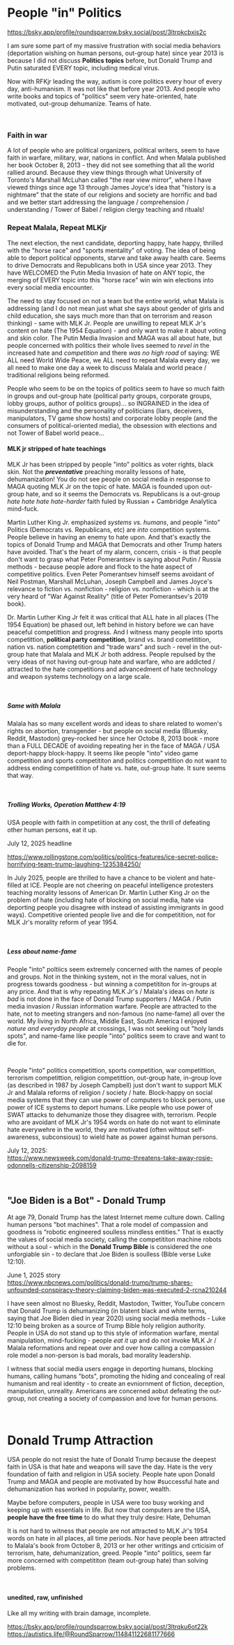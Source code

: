 # People "in" Politics

https://bsky.app/profile/roundsparrow.bsky.social/post/3ltrpkcbxis2c

I am sure some part of my massive frustration with social media behaviors (deportation wishing on human persons, out-group hate) since year 2013 is because I did not discuss **Politics topics** before, but Donald Trump and Putin saturated EVERY topic, including medical virus.

Now with RFKjr leading the way, autism is core politics every hour of every day, anti-humanism. It was not like that before year 2013. And people who write books and topics of "politics" seem very hate-oriented, hate motivated, out-group dehumanize. Teams of hate.

&nbsp;

### Faith in war

A lot of people who are political organizers, political writers, seem to have faith in warfare, military, war, nations in conflict. And when Malala published her book October 8, 2013 - they did not see something that all the world rallied around. Because they view things through what University of Toronto's Marshall McLuhan called "the rear view mirror", where I have viewed things since age 13 through James Joyce's idea that "history is a nightmare" that the state of our religions and society are horrific and bad and we better start addressing the language / comprehension / understanding / Tower of Babel / religion clergy teaching and rituals!

### Repeat Malala, Repeat MLKjr

The next election, the next candidate, deporting happy, hate happy, thrilled with the "horse race" and "sports mentality" of voting. The idea of being able to deport political opponents, starve and take away health care. Seems to drive Democrats and Republicans both in USA since year 2013. They have WELCOMED the Putin Media Invasion of hate on ANY topic, the merging of EVERY topic into this "horse race" win win win elections into every social media encounter. 

The need to stay focused on not a team but the entire world, what Malala is addressing (and I do not mean just what she says about gender of girls and child education, she says much more than that on terrorism and reason thinking) - same with MLK Jr. People are unwilling to repeat MLK Jr's content on hate (The 1954 Equation) - and only want to make it about voting and skin color. The Putin Media Invasion and MAGA was all about hate, but people concerned with politics their whole lives seemed to *revel in* the increased hate and *competition* and there *was no high road* of saying: WE ALL need World Wide Peace, we ALL need to repeat Malala every day, we all need to make one day a week to discuss Malala and world peace / traditional religions being reformed.

People who seem to be on the topics of politics seem to have so much faith in groups and out-group hate (political party groups, corporate groups, lobby groups, author of politics groups)... so INGRAINED in the idea of misunderstanding and the personality of politicians (liars, deceivers, manipulators, TV game show hosts) and corporate lobby people (and the consumers of political-oriented media), the obsession with elections and not Tower of Babel world peace...

#### MLK jr stripped of hate teachings

MLK Jr has been stripped by people "into" politics as voter rights, black skin. Not the ***preventative*** preaching morality lessons of hate, dehumanization! You do not see people on social media in response to MAGA quoting MLK Jr on the topic of hate. MAGA is founded upon out-group hate, and so it seems the Democrats vs. Republicans is a out-group *hate hate hate hate-harder* faith fuled by Russian + Cambridge Analytica mind-fuck.

Martin Luther King Jr. emphasized *systems vs. humans*, and people "into" Politics (Democrats vs. Republicans, etc) are *into* competition systems. People believe in having an enemy to hate upon. And that's exactly the topics of Donald Trump and MAGA that Democrats and other Trump haters have avoided. That's the heart of my alarm, concern, crisis - is that people don't want to grasp what Peter Pomerantsev is saying about Putin / Russia methods - because people adore and flock to the hate aspect of competitive politics. Even Peter Pomerantsev himself seems avoidant of Neil Postman, Marshall McLuhan, Joseph Campbell and James Joyce's relevance to fiction vs. nonfiction - religion vs. nonfiction - which is at the very heard of "War Against Reality" (title of Peter Pomerantsev's 2019 book). 

Dr. Martin Luther King Jr felt it was critical that ALL hate in all places (The 1954 Equation) be phased out, left behind in history before we can have peaceful competittion and progress. And I witness many people into sports competittion, **political party competition**, brand vs. brand cometitition, nation vs. nation comptetition and "trade wars" and such - revel in the out-group hate that Malala and MLK Jr both address. People repulsed by the very ideas of not having out-group hate and warfare, who are addicted / attracted to the hate competitions and advancedment of hate technology and weapon systems technology on a large scale.

&nbsp;

##### Same with Malala

Malala has so many excellent words and ideas to share related to women's rights on abortion, transgender - but people on social media (Bluesky, Reddit, Mastodon) grey-rocked her since her Octobe 8, 2013 book - more than a FULL DECADE of avoiding repeating her in the face of MAGA / USA deport-happy block-happy. It seems like people "into" video game competition and sports competititon and politics compettition do not want to address ending competitition of hate vs. hate, out-group hate. It sure seems that way.

&nbsp;

##### Trolling Works, Operation Matthew 4:19

USA people with faith in competiition at any cost, the thrill of defeating other human persons, eat it up.

July 12, 2025 headline

https://www.rollingstone.com/politics/politics-features/ice-secret-police-horrifying-team-trump-laughing-1235384250/

In July 2025, people are thrilled to have a chance to be violent and hate-filled at ICE. People are not cheering on peaceful intelligence protesters teaching morality lessons of American Dr. Martin Luther King Jr on the problem of hate (including hate of blocking on social media, hate via deporting people you disagree with instead of assisting immigrants in good ways). Competitive oriented people live and die for competitition, not for MLK Jr's morality reform of year 1954.

&nbsp;

##### Less about name-fame

People "into" poltiics seem extremely concerned with the names of people and groups. Not in the thinking system, not in the moral values, not in progress towards goodness - but winning a competititon for in-groups at any price. And that is why repeating MLK Jr's / Malala's ideas on *hate is bad* is not done in the face of Donald Trump supporters / MAGA / Putin media invasion / Russian information warfare. People are attracted to the hate, not to meeting strangers and non-famous (no name-fame) all over the world. My living in North Africa, Middle East, South America I enjoyed *nature and everyday people* at crossings, I was not seeking out "holy lands spots", and name-fame like people "into" politics seem to crave and want to die for.

&nbsp;

People "into" politics competittion, sports competition, war competittion, terrorism competittion, religion competittion, out-group hate, in-group love (as described in 1987 by Joseph Campbell) just don't want to support MLK Jr and Malala reforms of religion / society / hate. Block-happy on social media systems that they can use power of computers to block persons, use power of ICE systems to deport humans. Like people who use power of SWAT attacks to dehumanize those they disagree with, terrorism. People who are avoidant of MLK Jr's 1954 words on hate do not want to eliminate hate everywehre in the world, they are motivated (often wihtout self-awareness, subconsious) to wield hate as power against human persons.

July 12, 2025:   
https://www.newsweek.com/donald-trump-threatens-take-away-rosie-odonnells-citizenship-2098159

&nbsp;

## "Joe Biden is a Bot" - Donald Trump

At age 79, Donald Trump has the latest Internet meme culture down. Calling human persons "bot machines". That a role model of compassion and goodness is “robotic engineered soulless mindless entities.” That is exactly the values of social media society, calling the competititon machine robots without a soul - which in the **Donald Trump Bible** is considered the one unforgiable sin - to declare that Joe Biden is soulless (Bible verse Luke 12:10).

June 1, 2025 story   
https://www.nbcnews.com/politics/donald-trump/trump-shares-unfounded-conspiracy-theory-claiming-biden-was-executed-2-rcna210244

I have seen almost no Bluesky, Reddit, Mastodon, Twitter, YouTube concern that Donald Trump is dehumanizing (in blatent black and white terms, saying that Joe Biden died in year 2020) using social media methods - Luke 12:10 being broken as a source of Trump Bible holy religion authority. People in USA do not stand up to this style of information warfare, mental manipulation, mind-fucking - people *eat it up* and do not invoke MLK Jr / Malala reformations and repeat over and over how calling a compassion role model a non-person is bad morals, bad morality leadership.

I witness that social media users engage in deporting humans, blocking humans, calling humans "bots", promoting the hiding and concealing of real humanism and real identity - to create an evniornment of fiction, deception, manipulation, unreality. Americans are concerned aobut defeating the out-group, not creating a society of compassion and love for human persons.

&nbsp;

# Donald Trump Attraction

USA people do not resist the hate of Donald Trump because the deepest faith in USA is that hate and weapons will save the day. Hate is the very foundation of faith and religion in USA society. People hate upon Donald Trump and MAGA and people are motivated by how #successful hate and dehumanization has worked in popularity, power, wealth.

Maybe before computers, people in USA were too busy working and keeping up with essentials in life. But now that computers are the USA, **people have the free time** to do what they truly desire: Hate, Dehuman

It is not hard to witness that people are not attracted to MLK Jr's 1954 words on hate in all places, all time periods. Nor have people been attracted to Malala's book from October 8, 2013 or her other writings and crticisim of terrorism, hate, dehumanization, greed. People "into" politics, seem far more concerned with competititon (team out-group hate) than solving problems.

&nbsp;

#### unedited, raw, unfinished

Like all my writing with brain damage, incomplete.

https://bsky.app/profile/roundsparrow.bsky.social/post/3ltrqku6ot22k   
https://autistics.life/@RoundSparrow/114841122681177666
